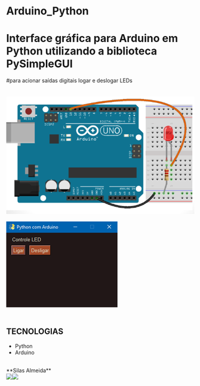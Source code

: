 # Arduino_Python
# **Interface gráfica para Arduino em Python utilizando a biblioteca PySimpleGUI**
#para acionar saídas digitais logar e deslogar LEDs
<br/>
<br/>
<br/>
<img src="arduino.png">
<br/>
<br/>
<img src="tela.png">
<br/>
<br/>
## TECNOLOGIAS
- Python
- Arduino
<br/>
**Silas Almeida**
<br/>
<div>
<a href="https://instagram.com/silas_eletrotecnica" target="_blank"><img loading="lazy" src="https://img.shields.io/badge/-Instagram-%23E4405F?style=for-the-badge&logo=instagram&logoColor=white" target="_blank"></a><a href="https://www.linkedin.com/in/silas-almeida-293491139" target="_blank"><img loading="lazy" src="https://img.shields.io/badge/-LinkedIn-%230077B5?style=for-the-badge&logo=linkedin&logoColor=white" target="_blank"></a>   
<div/>

